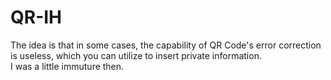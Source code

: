 # QR-IH
The idea is that in some cases, the capability of QR Code's error correction is useless, which you can utilize to insert private information.  
I was a little immuture then.  
